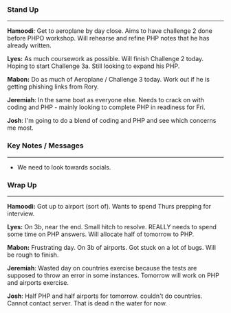 
### Stand Up
___
__Hamoodi__: Get to aeroplane by day close. Aims to have challenge 2 done before PHPO workshop. Will rehearse and refine PHP notes that he has already written.

__Lyes:__ As much coursework as possible. Will finish Challenge 2 today. Hoping to start Challenge 3a. Still looking to expand his PHP.

__Mabon:__ Do as much of Aeroplane / Challenge 3 today. Work out if he is getting phishing links from Rory.

__Jeremiah__: In the same boat as everyone else. Needs to crack on with coding and PHP - mainly looking to complete PHP in readiness for Fri.

__Josh__: I'm going to do a blend of coding and PHP and see which concerns me most.

### Key Notes / Messages
___

- We need to look towards socials.



### Wrap Up
___
__Hamoodi:__ Got up to airport (sort of). Wants to spend Thurs prepping for interview.

__Lyes:__ On 3b, near the end. Small hitch to resolve. REALLY needs to spend some time on PHP answers. Will allocate half of tomorrow to PHP.

__Mabon:__ Frustrating day. On 3b of airports. Got stuck on a lot of bugs. Will be rough to finish.

__Jeremiah__: Wasted day on countries exercise because the tests are supposed to throw an error in some instances. Tomorrow will work on PHP and airports exercise.

__Josh__: Half PHP and half airports for tomorrow. couldn't do countries. Cannot contact server. That is dead n the water for now.